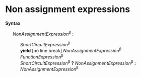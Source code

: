 # Non assignment expressions

**Syntax**

<ul>
    <i>NonAssignmentExpression</i><sup>β</sup> :
    <ul>
        <i>ShortCircuitExpression</i><sup>β</sup><br>
        <b>yield</b> [no line break] <i>NonAssignmentExpression</i><sup>β</sup><br>
        <i>FunctionExpression</i><sup>β</sup><br>
        <i>ShortCircuitExpression</i><sup>β</sup> <b>?</b> <i>NonAssignmentExpression</i><sup>β</sup> <b>:</b> <i>NonAssignmentExpression</i><sup>β</sup>
    </ul>
</ul>